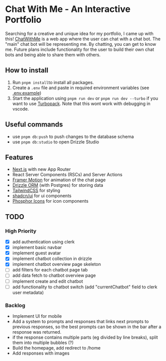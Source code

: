 # Chat With Me - An Interactive Portfolio

Searching for a creative and unique idea for my portfolio, I came up with this! [ChatWithMe](https://chat-with-me-cyan.vercel.app/) is a web app where the user can chat with a chat bot. The "main" chat bot will be representing me. By chatting, you can get to know me. Future plans include functionality for the user to build their own chat bots and being able to share them with others.

## How to install

1. Run `pnpm install`to install all packages.
2. Create a `.env` file and paste in required environment variables (see [.env.example](.env.example))
3. Start the application using `pnpm run dev` or `pnpm run dev --turbo` if you want to use [Turbopack](https://turbo.build/pack). Note that this wont work with debugging in vscode.

## Useful commands

- use `pnpm db:push` to push changes to the database schema
- use `pnpm db:studio` to open Drizzle Studio

## Features

- [Next.js](https://nextjs.org/) with new App Router
- React Server Components (RSCs) and Server Actions
- [Framer Motion](https://www.framer.com/motion/) for animation of the chat page
- [Drizzle ORM](https://orm.drizzle.team/) (with Postgres) for storing data
- [TailwindCSS](https://tailwindcss.com/) for styling
- [shadcn/ui](https://ui.shadcn.com/) for ui components
- [Phosphor Icons](https://phosphoricons.com/) for icon components

## TODO

### High Priority

- [x] add authentication using clerk
- [x] implement basic navbar
- [x] implement guest avatar
- [x] implement chatbot collection in drizzle
- [x] implement chatbot overview page skeleton
- [ ] add filters for each chatbot page tab
- [ ] add data fetch to chatbot overview page
- [ ] implement create and edit chatbot
- [ ] add functionality to chatbot switch (add "currentChatbot" field to clerk user metadata)

### Backlog

- Implement UI for mobile
- Add a system to prompts and responses that links next prompts to previous responses, so the best prompts can be shown in the bar after a response was returned.
- if the response contains multiple parts (eg divided by line breaks), split them into multiple bubbles (?)
- Build the homepage, add redirect to /home
- Add responses with images
